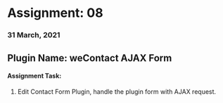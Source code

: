 # Assignment: 08
### 31 March, 2021

## Plugin Name: weContact AJAX Form
#### Assignment Task:
<ol>
  <li>Edit Contact Form Plugin, handle the plugin form with AJAX request.</li>
</ol>
<br>
